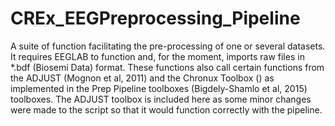 # CREx_EEGPreprocessing_Pipeline
A suite of function facilitating the pre-processing of one or several datasets. It requires EEGLAB to function and, for the moment, imports raw files in *.bdf (Biosemi Data) format. These functions also call certain functions from the ADJUST (Mognon et al, 2011) and the Chronux Toolbox () as implemented in the Prep Pipeline toolboxes (Bigdely-Shamlo et al, 2015) toolboxes. The ADJUST toolbox is included here as some minor changes were made to the script so that it would function correctly with the pipeline. 
